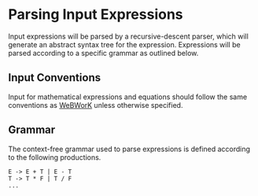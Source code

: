 # Parsing Input Expressions
Input expressions will be parsed by a recursive-descent parser, which will generate an abstract syntax tree for the expression. Expressions will be parsed according to a specific grammar as outlined below.

## Input Conventions
Input for mathematical expressions and equations should follow the same conventions as [WeBWorK](https://webwork.maa.org/wiki/Available_Functions#Syntax_for_entering_expressions "WeBWorK Documentation")
 unless otherwise specified.

## Grammar
The context-free grammar used to parse expressions is defined according to the following productions.
```
E -> E + T | E - T
T -> T * F | T / F
...
```
